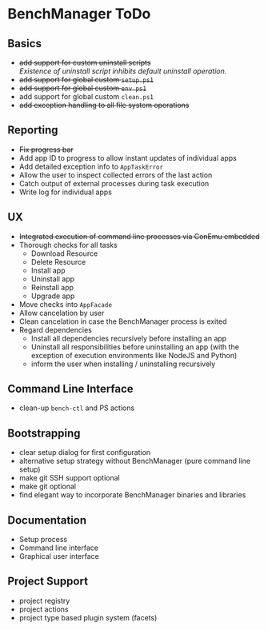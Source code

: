 # BenchManager ToDo

## Basics

* ~~add support for custom uninstall scripts~~  
  _Existence of uninstall script inhibits default uninstall operation._
* ~~add support for global custom `setup.ps1`~~
* ~~add support for global custom `env.ps1`~~
* add support for global custom `clean.ps1`
* ~~add exception handling to all file system operations~~

## Reporting

* ~~Fix progress bar~~
* Add app ID to progress to allow instant updates of individual apps
* Add detailed exception info to `AppTaskError`
* Allow the user to inspect collected errors of the last action
* Catch output of external processes during task execution
* Write log for individual apps

## UX

* ~~Integrated execution of command line processes via ConEmu embedded~~
* Thorough checks for all tasks
	+ Download Resource
	+ Delete Resource
	+ Install app
	+ Uninstall app
	+ Reinstall app
	+ Upgrade app
* Move checks into `AppFacade`
* Allow cancelation by user
* Clean cancelation in case the BenchManager process is exited
* Regard dependencies
	+ Install all dependencies recursively before installing an app
	+ Uninstall all responsibilities before uninstalling an app
	  (with the exception of execution environments like NodeJS and Python)
	+ inform the user when installing / uninstalling recursively

## Command Line Interface

* clean-up `bench-ctl` and PS actions

## Bootstrapping

* clear setup dialog for first configuration
* alternative setup strategy without BenchManager (pure command line setup)
* make git SSH support optional
* make git optional
* find elegant way to incorporate BenchManager binaries and libraries 

## Documentation

* Setup process
* Command line interface
* Graphical user interface

## Project Support

* project registry
* project actions
* project type based plugin system (facets)